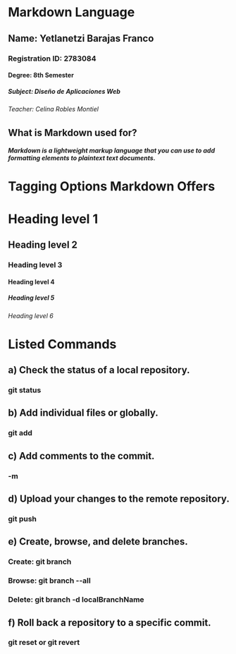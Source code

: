 # Markdown Language
## Name: Yetlanetzi Barajas Franco
### Registration ID: 2783084
#### Degree: 8th Semester
##### Subject: Diseño de Aplicaciones Web
###### Teacher: Celina Robles Montiel

## What is Markdown used for?
##### Markdown is a lightweight markup language that you can use to add formatting elements to plaintext text documents.

# Tagging Options Markdown Offers

# Heading level 1
## Heading level 2	
### Heading level 3	
#### Heading level 4	
##### Heading level 5	
###### Heading level 6	

# Listed Commands

## a) Check the status of a local repository.
### git status

## b) Add individual files or globally. 
### git add

## c) Add comments to the commit.
### -m

## d) Upload your changes to the remote repository. 
### git push

## e) Create, browse, and delete branches. 
### Create: git branch
### Browse: git branch --all
### Delete: git branch -d localBranchName

## f) Roll back a repository to a specific commit. 
### git reset or git revert





